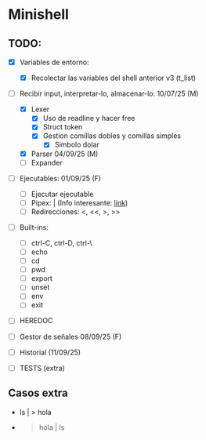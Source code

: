 # Minishell

## TODO:

- [x] Variables de entorno: 
	- [x] Recolectar las variables del shell anterior v3 (t_list)

- [ ] Recibir input, interpretar-lo, almacenar-lo: 10/07/25 (M)
	- [x] Lexer 
		- [x] Uso de readline y hacer free
 		- [x] Struct token
   		- [x] Gestion comillas dobles y comillas simples
     		- [x] Simbolo dolar
	- [x] Parser 04/09/25 (M)
	- [ ] Expander
  
- [ ] Ejecutables: 01/09/25  (F)
	- [ ] Ejecutar ejecutable
	- [ ] Pipex: | (Info interesante: [link](https://www.cs.toronto.edu/~rupert/209/lec09.pdf))
	- [ ] Redirecciones: <, <<, >, >>
   
- [ ] Built-ins:
	- [ ] ctrl-C, ctrl-D, ctrl-\
	- [ ] echo
	- [ ] cd
	- [ ] pwd
	- [ ] export
	- [ ] unset
	- [ ] env
	- [ ] exit
   
 - [ ] HEREDOC
 - [ ] Gestor de señales 08/09/25 (F)
 - [ ] Historial (11/09/25)

- [ ] TESTS (extra)


## Casos extra

- ls | > hola
- > hola | ls
